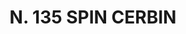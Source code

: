 ---
title: "N. 135 SPIN CERBIN"
plant-name: "N. 135"
plant-number: "135"
plant-img1: "/assets/img/plant135_verso.jpg"
plant-img2: "/assets/img/plant135.jpg"
plant-xml: "/assets/xml/plant135.xml"
plant-title: "N. 135 SPIN CERBIN"
plant-taxon-link: ""
plant-taxon-content: ""
layout: single-xml
---